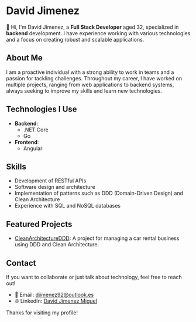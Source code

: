 # David Jimenez

👋 Hi, I'm David Jimenez, a **Full Stack Developer** aged 32, specialized in **backend** development. I have experience working with various technologies and a focus on creating robust and scalable applications.

## About Me

I am a proactive individual with a strong ability to work in teams and a passion for tackling challenges. Throughout my career, I have worked on multiple projects, ranging from web applications to backend systems, always seeking to improve my skills and learn new technologies.

## Technologies I Use

- **Backend**: 
  - .NET Core
  - Go
- **Frontend**: 
  - Angular

## Skills

- Development of RESTful APIs
- Software design and architecture
- Implementation of patterns such as DDD (Domain-Driven Design) and Clean Architecture
- Experience with SQL and NoSQL databases

## Featured Projects

- [CleanArchitectureDDD](https://github.com/davidjimenez92/CleanArchitectureDDD): A project for managing a car rental business using DDD and Clean Architecture.

## Contact

If you want to collaborate or just talk about technology, feel free to reach out!

- 📧 Email: [djimenez92@outlook.es](mailto:djimenez92@outlook.es@example.com)
- 🌐 LinkedIn: [David Jimenez Miguel](https://www.linkedin.com/in/davidjimenezmiguel/)

Thanks for visiting my profile!
